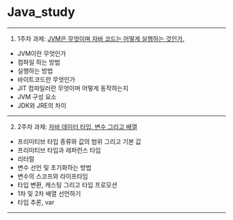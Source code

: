 # Java_study

* * *

1. 1주차 과제: [JVM은 무엇이며 자바 코드는 어떻게 실행하는 것인가.](https://becomegp.tistory.com/36)
  * JVM이란 무엇인가
  * 컴파일 하는 방법
  * 실행하는 방법
  * 바이트코드란 무엇인가
  * JIT 컴파일러란 무엇이며 어떻게 동작하는지
  * JVM 구성 요소
  * JDK와 JRE의 차이

* * *

2. 2주차 과제: [자바 데이터 타입, 변수 그리고 배열](https://becomegp.tistory.com/38)
 * 프리미티브 타입 종류와 값의 범위 그리고 기본 값
 * 프리미티브 타입과 레퍼런스 타입
 * 리터럴
 * 변수 선언 및 초기화하는 방법
 * 변수의 스코프와 라이프타임
 * 타입 변환, 캐스팅 그리고 타입 프로모션
 * 1차 및 2차 배열 선언하기
 * 타입 추론, var

* * *
